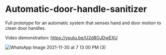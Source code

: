 # Automatic-door-handle-sanitizer
Full prototype for an automatic system that senses hand and door motion to clean door handles.

Video demonstration: https://youtu.be/U2d8OJDwEXU

![WhatsApp Image 2021-11-30 at 7 13 00 PM (3)](https://user-images.githubusercontent.com/96152967/208509957-88a697c0-b26d-4776-b951-c0b049421499.jpeg)


